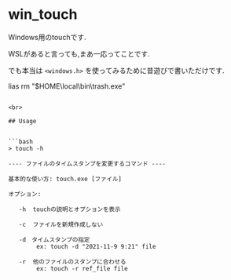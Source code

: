 # win_touch

Windows用のtouchです.

WSLがあると言っても,まあ一応ってことです.

でも本当は `<windows.h>` を使ってみるために昔遊びで書いただけです.

lias rm "$HOME\local\bin\trash.exe"
```

<br>

## Usage


```bash
> touch -h

---- ファイルのタイムスタンプを変更するコマンド ----

基本的な使い方: touch.exe [ファイル]

オプション:

   -h  touchの説明とオプションを表示

   -c  ファイルを新規作成しない

   -d　タイムスタンプの指定
        ex: touch -d "2021-11-9 9:21" file

   -r  他のファイルのスタンプに合わせる
        ex: touch -r ref_file file

```